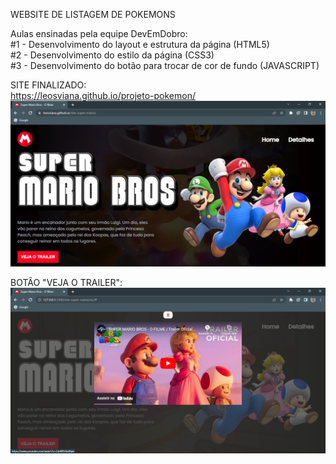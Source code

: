 WEBSITE DE LISTAGEM DE POKEMONS

Aulas ensinadas pela equipe DevEmDobro:<br>
#1 - Desenvolvimento do layout e estrutura da página (HTML5)<br>
#2 - Desenvolvimento do estilo da página (CSS3)<br>
#3 - Desenvolvimento do botão para trocar de cor de fundo (JAVASCRIPT)<br>

SITE FINALIZADO:<br>
https://leosviana.github.io/projeto-pokemon/
![image](https://github.com/leosviana/site-super-mario/blob/main/imagens/imagem-website-super-mario1.png)

BOTÃO "VEJA O TRAILER":
![image](https://github.com/leosviana/site-super-mario/blob/main/imagens/imagem-website-super-mario2.png)